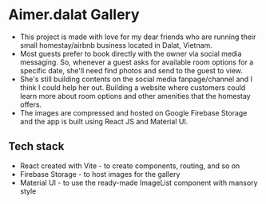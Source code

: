 # Aimer.dalat Gallery


- This project is made with love for my dear friends who are running their small homestay/airbnb business located in Dalat, Vietnam. 
- Most guests prefer to book directly with the owner via social media messaging. So, whenever a guest asks for available room options for a specific date, she'll need find photos and send to the guest to view. 
- She's still building contents on the social media fanpage/channel and I think I could help her out. Building a website where customers could learn more about room options and other amenities that the homestay offers.
- The images are compressed and hosted on Google Firebase Storage and the app is built using React JS and Material UI.


## Tech stack
- React created with Vite - to create components, routing, and so on
- Firebase Storage - to host images for the gallery
- Material UI - to use the ready-made ImageList component with mansory style